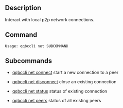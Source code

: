## Description
Interact with local p2p network connections.

## Command

```console
Usage: qqbccli net SUBCOMMAND
```

## Subcommands
 
 - [qqbccli net connect](connect) start a new connection to a peer

 - [qqbccli net disconnect](disconnect) close an existing connection
  
 - [qqbccli net status](status) status of existing connection
  
 - [qqbccli net peers](peers) status of all existing peers
